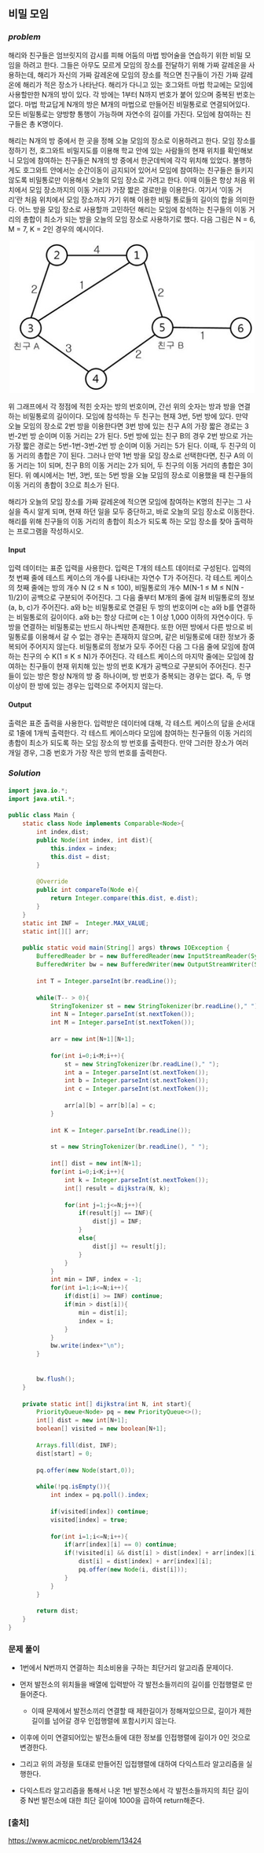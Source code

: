 ## **비밀 모임**


### ***problem***
해리와 친구들은 엄브릿지의 감시를 피해 어둠의 마법 방어술을 연습하기 위한 비밀 모임을 하려고 한다. 그들은 아무도 모르게 모임의 장소를 전달하기 위해 가짜 갈레온을 사용하는데, 해리가 자신의 가짜 갈레온에 모임의 장소를 적으면 친구들이 가진 가짜 갈레온에 해리가 적은 장소가 나타난다. 해리가 다니고 있는 호그와트 마법 학교에는 모임에 사용할만한 N개의 방이 있다. 각 방에는 1부터 N까지 번호가 붙어 있으며 중복된 번호는 없다. 마법 학교답게 N개의 방은 M개의 마법으로 만들어진 비밀통로로 연결되어있다. 모든 비밀통로는 양방향 통행이 가능하며 자연수의 길이를 가진다. 모임에 참여하는 친구들은 총 K명이다.

해리는 N개의 방 중에서 한 곳을 정해 오늘 모임의 장소로 이용하려고 한다. 모임 장소를 정하기 전, 호그와트 비밀지도를 이용해 학교 안에 있는 사람들의 현재 위치를 확인해보니 모임에 참여하는 친구들은 N개의 방 중에서 한군데씩에 각각 위치해 있었다. 불행하게도 호그와트 안에서는 순간이동이 금지되어 있어서 모임에 참여하는 친구들은 들키지 않도록 비밀통로만 이용해서 오늘의 모임 장소로 가려고 한다. 이때 이들은 항상 처음 위치에서 모임 장소까지의 이동 거리가 가장 짧은 경로만을 이용한다. 여기서 ‘이동 거리’란 처음 위치에서 모임 장소까지 가기 위해 이용한 비밀 통로들의 길이의 합을 의미한다. 어느 방을 모임 장소로 사용할까 고민하던 해리는 모임에 참석하는 친구들의 이동 거리의 총합이 최소가 되는 방을 오늘의 모임 장소로 사용하기로 했다. 다음 그림은 N = 6, M = 7, K = 2인 경우의 예시이다.

<p align = "center">
    <img src="../images\baekjoon13424-1.png" width ="500px">
</p>

위 그래프에서 각 정점에 적힌 숫자는 방의 번호이며, 간선 위의 숫자는 방과 방을 연결하는 비밀통로의 길이이다. 모임에 참석하는 두 친구는 현재 3번, 5번 방에 있다. 만약 오늘 모임의 장소로 2번 방을 이용한다면 3번 방에 있는 친구 A의 가장 짧은 경로는 3번-2번 방 순이며 이동 거리는 2가 된다. 5번 방에 있는 친구 B의 경우 2번 방으로 가는 가장 짧은 경로는 5번-1번-3번-2번 방 순이며 이동 거리는 5가 된다. 이때, 두 친구의 이동 거리의 총합은 7이 된다. 그러나 만약 1번 방을 모임 장소로 선택한다면, 친구 A의 이동 거리는 1이 되며, 친구 B의 이동 거리는 2가 되어, 두 친구의 이동 거리의 총합은 3이 된다. 위 예시에서는 1번, 3번, 또는 5번 방을 오늘 모임의 장소로 이용했을 때 친구들의 이동 거리의 총합이 3으로 최소가 된다.

해리가 오늘의 모임 장소를 가짜 갈레온에 적으면 모임에 참여하는 K명의 친구는 그 사실을 즉시 알게 되며, 현재 하던 일을 모두 중단하고, 바로 오늘의 모임 장소로 이동한다. 해리를 위해 친구들의 이동 거리의 총합이 최소가 되도록 하는 모임 장소를 찾아 출력하는 프로그램을 작성하시오.
#### **Input**
입력 데이터는 표준 입력을 사용한다. 입력은 T개의 테스트 데이터로 구성된다. 입력의 첫 번째 줄에 테스트 케이스의 개수를 나타내는 자연수 T가 주어진다. 각 테스트 케이스의 첫째 줄에는 방의 개수 N (2 ≤ N ≤ 100), 비밀통로의 개수 M(N-1 ≤ M ≤ N(N - 1)/2)이 공백으로 구분되어 주어진다. 그 다음 줄부터 M개의 줄에 걸쳐 비밀통로의 정보(a, b, c)가 주어진다. a와 b는 비밀통로로 연결된 두 방의 번호이며 c는 a와 b를 연결하는 비밀통로의 길이이다. a와 b는 항상 다르며 c는 1 이상 1,000 이하의 자연수이다. 두 방을 연결하는 비밀통로는 반드시 하나씩만 존재한다. 또한 어떤 방에서 다른 방으로 비밀통로를 이용해서 갈 수 없는 경우는 존재하지 않으며, 같은 비밀통로에 대한 정보가 중복되어 주어지지 않는다. 비밀통로의 정보가 모두 주어진 다음 그 다음 줄에 모임에 참여하는 친구의 수 K(1 ≤ K ≤ N)가 주어진다. 각 테스트 케이스의 마지막 줄에는 모임에 참여하는 친구들이 현재 위치해 있는 방의 번호 K개가 공백으로 구분되어 주어진다. 친구들이 있는 방은 항상 N개의 방 중 하나이며, 방 번호가 중복되는 경우는 없다. 즉, 두 명 이상이 한 방에 있는 경우는 입력으로 주어지지 않는다. 

#### **Output**
출력은 표준 출력을 사용한다. 입력받은 데이터에 대해, 각 테스트 케이스의 답을 순서대로 1줄에 1개씩 출력한다. 각 테스트 케이스마다 모임에 참여하는 친구들의 이동 거리의 총합이 최소가 되도록 하는 모임 장소의 방 번호를 출력한다. 만약 그러한 장소가 여러 개일 경우, 그중 번호가 가장 작은 방의 번호를 출력한다.

### ***Solution***
``` java
import java.io.*;
import java.util.*;

public class Main {
    static class Node implements Comparable<Node>{
        int index,dist;
        public Node(int index, int dist){
            this.index = index;
            this.dist = dist;
        }

        @Override
        public int compareTo(Node e){
            return Integer.compare(this.dist, e.dist);
        }
    }
    static int INF =  Integer.MAX_VALUE;
    static int[][] arr;

    public static void main(String[] args) throws IOException {
        BufferedReader br = new BufferedReader(new InputStreamReader(System.in));
        BufferedWriter bw = new BufferedWriter(new OutputStreamWriter(System.out));

        int T = Integer.parseInt(br.readLine());

        while(T-- > 0){
            StringTokenizer st = new StringTokenizer(br.readLine()," ");
            int N = Integer.parseInt(st.nextToken());
            int M = Integer.parseInt(st.nextToken());

            arr = new int[N+1][N+1];

            for(int i=0;i<M;i++){
                st = new StringTokenizer(br.readLine()," ");
                int a = Integer.parseInt(st.nextToken());
                int b = Integer.parseInt(st.nextToken());
                int c = Integer.parseInt(st.nextToken());

                arr[a][b] = arr[b][a] = c;
            }

            int K = Integer.parseInt(br.readLine());

            st = new StringTokenizer(br.readLine(), " ");

            int[] dist = new int[N+1];
            for(int i=0;i<K;i++){
                int k = Integer.parseInt(st.nextToken());
                int[] result = dijkstra(N, k);

                for(int j=1;j<=N;j++){
                    if(result[j] == INF){
                        dist[j] = INF;
                    }
                    else{
                        dist[j] += result[j];
                    }
                }
            }
            int min = INF, index = -1;
            for(int i=1;i<=N;i++){
                if(dist[i] >= INF) continue;
                if(min > dist[i]){
                    min = dist[i];
                    index = i;
                }
            }
            bw.write(index+"\n");
        }


        bw.flush();
    }

    private static int[] dijkstra(int N, int start){
        PriorityQueue<Node> pq = new PriorityQueue<>();
        int[] dist = new int[N+1];
        boolean[] visited = new boolean[N+1];

        Arrays.fill(dist, INF);
        dist[start] = 0;

        pq.offer(new Node(start,0));

        while(!pq.isEmpty()){
            int index = pq.poll().index;

            if(visited[index]) continue;
            visited[index] = true;

            for(int i=1;i<=N;i++){
                if(arr[index][i] == 0) continue;
                if(!visited[i] && dist[i] > dist[index] + arr[index][i]){
                    dist[i] = dist[index] + arr[index][i];
                    pq.offer(new Node(i, dist[i]));
                }
            }
        }

        return dist;
    }
}
```
### **문제 풀이**
- 1번에서 N번까지 연결하는 최소비용을 구하는 최단거리 알고리즘 문제이다.

- 먼저 발전소의 위치들을 배열에 입력받아 각 발전소들끼리의 길이를 인접행렬로 만들어준다.
    - 이때 문제에서 발전소끼리 연결할 때 제한길이가 정해져있으므로, 길이가 제한길이를 넘어갈 경우 인접행렬에 포함시키지 않는다.
- 이후에 이미 연결되어있는 발전소들에 대한 정보를 인접행렬에 길이가 0인 것으로 변경한다.

- 그리고 위의 과정을 토대로 만들어진 입접행렬에 대하여 다익스트라 알고리즘을 실행한다.

- 다익스트라 알고리즘을 통해서 나온 1번 발전소에서 각 발전소들까지의 최단 길이 중 N번 발전소에 대한 최단 길이에 1000을 곱하여 return해준다.


### **[출처]**
https://www.acmicpc.net/problem/13424